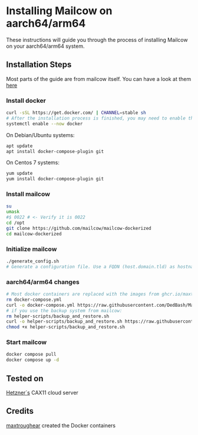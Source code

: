 # Installing Mailcow on aarch64/arm64
These instructions will guide you through the process of installing Mailcow on your aarch64/arm64 system.

## Installation Steps
Most parts of the guide are from mailcow itself. You can have a look at them <a href="https://docs.mailcow.email/en/i_u_m/i_u_m_install">here</a>
### Install docker
```bash
curl -sSL https://get.docker.com/ | CHANNEL=stable sh
# After the installation process is finished, you may need to enable the service and make sure it is started (e.g. CentOS 7)
systemctl enable --now docker
```
On Debian/Ubuntu systems:
```bash
apt update
apt install docker-compose-plugin git
```
On Centos 7 systems:
```bash
yum update
yum install docker-compose-plugin git
```
### Install mailcow
```bash
su
umask
#$ 0022 # <- Verify it is 0022
cd /opt
git clone https://github.com/mailcow/mailcow-dockerized
cd mailcow-dockerized
```
### Initialize mailcow
```bash
./generate_config.sh
# Generate a configuration file. Use a FQDN (host.domain.tld) as hostname when asked.
```
###  aarch64/arm64 changes
```bash
# Most docker containers are replaced with the images from ghcr.io/maxtroughear
rm docker-compose.yml
curl -o docker-compose.yml https://raw.githubusercontent.com/DedBash/Mailcow-on-aarch64-arm64/main/docker-compose.yml
# if you use the backup system from mailcow:
rm helper-scripts/backup_and_restore.sh
curl -o helper-scripts/backup_and_restore.sh https://raw.githubusercontent.com/DedBash/Mailcow-on-aarch64-arm64/main/backup_and_restore.sh
chmod +x helper-scripts/backup_and_restore.sh
```
### Start mailcow
```bash
docker compose pull
docker compose up -d
```

## Tested on 
<a href="https://hetzner.cloud/?ref=YSNOAqr7PPxY">Hetzner´s</a> CAX11 cloud server

## Credits
<a href="https://github.com/maxtroughear/docker-images/tree/main/mailcow-dockerized-arm64">maxtroughear</a> created the Docker containers
